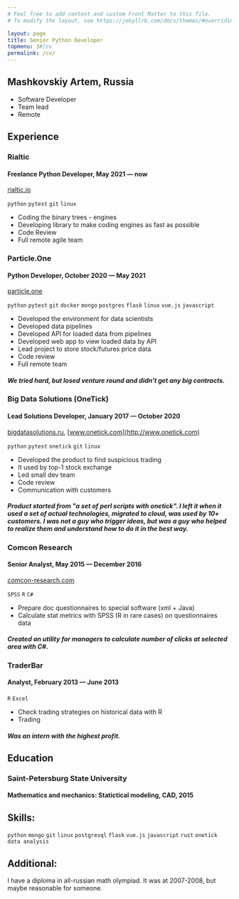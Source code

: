 ```yaml
---
# Feel free to add content and custom Front Matter to this file.
# To modify the layout, see https://jekyllrb.com/docs/themes/#overriding-theme-defaults

layout: page
title: Senior Python Developer
topmenu: 3#/cv
permalink: /cv/
---
```

## Mashkovskiy Artem, Russia

* Software Developer
* Team lead
* Remote

## Experience

### Rialtic
#### Freelance Python Developer, May 2021 — now
[rialtic.io](https://rialtic.io/)

`python` `pytest` `git` `linux`

* Coding the binary trees - engines
* Developing library to make coding engines as fast as possible
* Code Review
* Full remote agile team

### Particle.One
#### Python Developer, October 2020 — May 2021
[particle.one](http://particle.one)

`python` `pytest` `git` `docker` `mongo` `postgres` `flask` `linux` `vue.js` `javascript`

* Developed the environment for data scientists
* Developed data pipelines
* Developed API for loaded data from pipelines
* Developed web app to view loaded data by API
* Lead project to store stock/futures price data
* Code review
* Full remote team

##### We tried hard, but losed venture round and didn't get any big contracts.

### Big Data Solutions (OneTick)
#### Lead Solutions Developer, January 2017 — October 2020
[bigdatasolutions.ru](http://bigdatasolutions.ru), [www.onetick.com](http://www.onetick.com)

`python` `pytest` `onetick` `git` `linux`

* Developed the product to find suspicious trading
* It used by top-1 stock exchange
* Led small dev team
* Code review
* Communication with customers

##### Product started from "a set of perl scripts with onetick". I left it when it used a set of actual technologies, migrated to cloud, was used by 10+ customers. I was not a guy who trigger ideas, but was a guy who helped to realize them and understand how to do it in the best way.

### Comcon Research
#### Senior Analyst, May 2015 — December 2016
[comcon-research.com](http://comcon-research.com)

`SPSS` `R` `C#`

* Prepare doc questionnaires to special software (xml + Java)
* Calculate stat metrics with SPSS (R in rare cases) on questionnaires data

##### Created an utility for managers to calculate number of clicks at selected area with C\#.

### TraderBar
#### Analyst, February 2013 — June 2013

`R` `Excel`

* Check trading strategies on historical data with R
* Trading

##### Was an intern with the highest profit.

## Education

### Saint-Petersburg State University
#### Mathematics and mechanics: Statictical modeling, CAD, 2015

## Skills:
`python` `mongo` `git` `linux` `postgresql` `flask` `vue.js` `javascript` `rust` `onetick` `data analysis`

## Additional:
I have a diploma in all-russian math olympiad. It was at 2007-2008, but maybe reasonable for 
someone.
